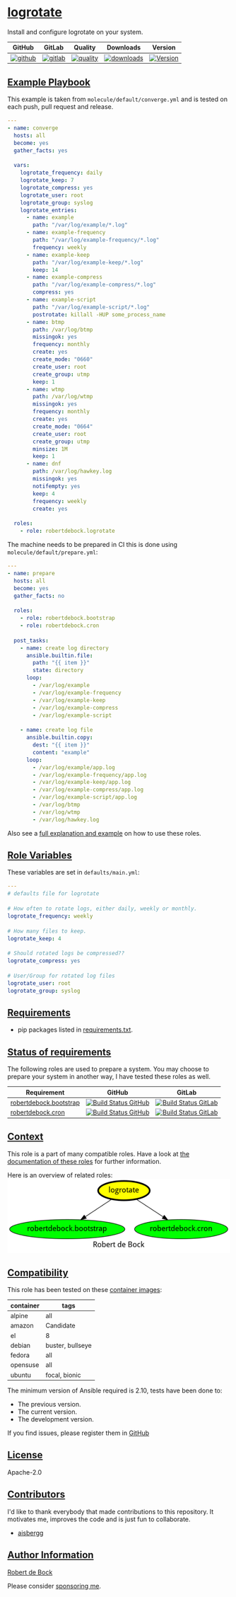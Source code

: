 # [logrotate](#logrotate)

Install and configure logrotate on your system.

|GitHub|GitLab|Quality|Downloads|Version|
|------|------|-------|---------|-------|
|[![github](https://github.com/robertdebock/ansible-role-logrotate/workflows/Ansible%20Molecule/badge.svg)](https://github.com/robertdebock/ansible-role-logrotate/actions)|[![gitlab](https://gitlab.com/robertdebock/ansible-role-logrotate/badges/master/pipeline.svg)](https://gitlab.com/robertdebock/ansible-role-logrotate)|[![quality](https://img.shields.io/ansible/quality/39060)](https://galaxy.ansible.com/robertdebock/logrotate)|[![downloads](https://img.shields.io/ansible/role/d/39060)](https://galaxy.ansible.com/robertdebock/logrotate)|[![Version](https://img.shields.io/github/release/robertdebock/ansible-role-logrotate.svg)](https://github.com/robertdebock/ansible-role-logrotate/releases/)|

## [Example Playbook](#example-playbook)

This example is taken from `molecule/default/converge.yml` and is tested on each push, pull request and release.
```yaml
---
- name: converge
  hosts: all
  become: yes
  gather_facts: yes

  vars:
    logrotate_frequency: daily
    logrotate_keep: 7
    logrotate_compress: yes
    logrotate_user: root
    logrotate_group: syslog
    logrotate_entries:
      - name: example
        path: "/var/log/example/*.log"
      - name: example-frequency
        path: "/var/log/example-frequency/*.log"
        frequency: weekly
      - name: example-keep
        path: "/var/log/example-keep/*.log"
        keep: 14
      - name: example-compress
        path: "/var/log/example-compress/*.log"
        compress: yes
      - name: example-script
        path: "/var/log/example-script/*.log"
        postrotate: killall -HUP some_process_name
      - name: btmp
        path: /var/log/btmp
        missingok: yes
        frequency: monthly
        create: yes
        create_mode: "0660"
        create_user: root
        create_group: utmp
        keep: 1
      - name: wtmp
        path: /var/log/wtmp
        missingok: yes
        frequency: monthly
        create: yes
        create_mode: "0664"
        create_user: root
        create_group: utmp
        minsize: 1M
        keep: 1
      - name: dnf
        path: /var/log/hawkey.log
        missingok: yes
        notifempty: yes
        keep: 4
        frequency: weekly
        create: yes

  roles:
    - role: robertdebock.logrotate
```

The machine needs to be prepared in CI this is done using `molecule/default/prepare.yml`:
```yaml
---
- name: prepare
  hosts: all
  become: yes
  gather_facts: no

  roles:
    - role: robertdebock.bootstrap
    - role: robertdebock.cron

  post_tasks:
    - name: create log directory
      ansible.builtin.file:
        path: "{{ item }}"
        state: directory
      loop:
        - /var/log/example
        - /var/log/example-frequency
        - /var/log/example-keep
        - /var/log/example-compress
        - /var/log/example-script

    - name: create log file
      ansible.builtin.copy:
        dest: "{{ item }}"
        content: "example"
      loop:
        - /var/log/example/app.log
        - /var/log/example-frequency/app.log
        - /var/log/example-keep/app.log
        - /var/log/example-compress/app.log
        - /var/log/example-script/app.log
        - /var/log/btmp
        - /var/log/wtmp
        - /var/log/hawkey.log
```

Also see a [full explanation and example](https://robertdebock.nl/how-to-use-these-roles.html) on how to use these roles.

## [Role Variables](#role-variables)

These variables are set in `defaults/main.yml`:
```yaml
---
# defaults file for logrotate

# How often to rotate logs, either daily, weekly or monthly.
logrotate_frequency: weekly

# How many files to keep.
logrotate_keep: 4

# Should rotated logs be compressed??
logrotate_compress: yes

# User/Group for rotated log files
logrotate_user: root
logrotate_group: syslog
```

## [Requirements](#requirements)

- pip packages listed in [requirements.txt](https://github.com/robertdebock/ansible-role-logrotate/blob/master/requirements.txt).

## [Status of requirements](#status-of-requirements)

The following roles are used to prepare a system. You may choose to prepare your system in another way, I have tested these roles as well.

| Requirement | GitHub | GitLab |
|-------------|--------|--------|
|[robertdebock.bootstrap](https://galaxy.ansible.com/robertdebock/bootstrap)|[![Build Status GitHub](https://github.com/robertdebock/ansible-role-bootstrap/workflows/Ansible%20Molecule/badge.svg)](https://github.com/robertdebock/ansible-role-bootstrap/actions)|[![Build Status GitLab ](https://gitlab.com/robertdebock/ansible-role-bootstrap/badges/master/pipeline.svg)](https://gitlab.com/robertdebock/ansible-role-bootstrap)|
|[robertdebock.cron](https://galaxy.ansible.com/robertdebock/cron)|[![Build Status GitHub](https://github.com/robertdebock/ansible-role-cron/workflows/Ansible%20Molecule/badge.svg)](https://github.com/robertdebock/ansible-role-cron/actions)|[![Build Status GitLab ](https://gitlab.com/robertdebock/ansible-role-cron/badges/master/pipeline.svg)](https://gitlab.com/robertdebock/ansible-role-cron)|

## [Context](#context)

This role is a part of many compatible roles. Have a look at [the documentation of these roles](https://robertdebock.nl/) for further information.

Here is an overview of related roles:
![dependencies](https://raw.githubusercontent.com/robertdebock/ansible-role-logrotate/png/requirements.png "Dependencies")

## [Compatibility](#compatibility)

This role has been tested on these [container images](https://hub.docker.com/u/robertdebock):

|container|tags|
|---------|----|
|alpine|all|
|amazon|Candidate|
|el|8|
|debian|buster, bullseye|
|fedora|all|
|opensuse|all|
|ubuntu|focal, bionic|

The minimum version of Ansible required is 2.10, tests have been done to:

- The previous version.
- The current version.
- The development version.



If you find issues, please register them in [GitHub](https://github.com/robertdebock/ansible-role-logrotate/issues)

## [License](#license)

Apache-2.0

## [Contributors](#contributors)

I'd like to thank everybody that made contributions to this repository. It motivates me, improves the code and is just fun to collaborate.

- [aisbergg](https://github.com/aisbergg)

## [Author Information](#author-information)

[Robert de Bock](https://robertdebock.nl/)

Please consider [sponsoring me](https://github.com/sponsors/robertdebock).
